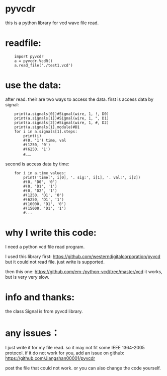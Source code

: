 # pyvcdr
this is a python library for vcd wave file read.


# readfile:
```
    import pyvcdr
    a = pyvcdr.VcdR()
    a.read_file('./test1.vcd')
```

# use the data:

after read. their are two ways to access the data.
first is access data by signal:
```	
    print(a.signals[0])#Signal(wire, 1, !, D0)
    print(a.signals[1])#Signal(wire, 1, ", D1)
    print(a.signals[2])#Signal(wire, 1, #, D2)
    print(a.signals[1].module)#D1
    for i in a.signals[1].steps:
        print(i)
        #(0, '1') time, val
        #(1250, '0')
        #(6250, '1')
        #。。。
```
second is access data by time:
```		
    for i in a.time_values:
        print('time:', i[0], '. sig:', i[1], '. val:', i[2])
        #(0, 'D0', '0')
        #(0, 'D1', '1')
        #(0, 'D2', '1')
        #(1250, 'D1', '0')
        #(6250, 'D1', '1')
        #(10000, 'D1', '0')
        #(15000, 'D1', '1')
        #...
```		





# why I write this code:

I need a python vcd file read program.

I used this library first:
https://github.com/westerndigitalcorporation/pyvcd
but it could not read file. just write is supported.

then this one:
https://github.com/em-/python-vcd/tree/master/vcd
it works, but is very very slow.



# info and thanks:

the class Signal is from pyvcd library. 

# any issues：

I just write it for my file read. so it may not fit some IEEE 1364-2005 protocol.
if it do not work for you,
add an issue on github:
https://github.com/Jiangshan00001/pyvcdr

post the file that could not work.
or you can also change the code yourself.





